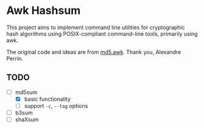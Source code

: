 # Awk Hashsum

This project aims to implement command line utilities for cryptographic hash algorithms using POSIX-compliant command-line tools, primarily using awk.

The original code and ideas are from [md5.awk](https://github.com/kaworu/md5.awk). Thank you, Alexandre Perrin.

## TODO

- [ ] md5sum
  - [x] basic functionality
  - [ ] support `-c`, `--tag` options
- [ ] b3sum
- [ ] shaXsum
